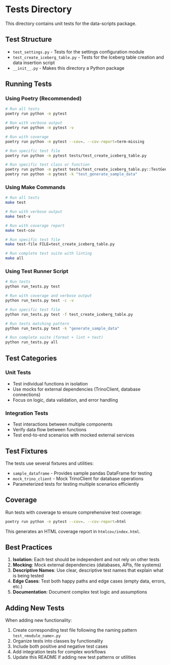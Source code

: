 # Tests Directory

This directory contains unit tests for the data-scripts package.

## Test Structure

- `test_settings.py` - Tests for the settings configuration module
- `test_create_iceberg_table.py` - Tests for the Iceberg table creation and data insertion script
- `__init__.py` - Makes this directory a Python package

## Running Tests

### Using Poetry (Recommended)

```bash
# Run all tests
poetry run python -m pytest

# Run with verbose output
poetry run python -m pytest -v

# Run with coverage
poetry run python -m pytest --cov=. --cov-report=term-missing

# Run specific test file
poetry run python -m pytest tests/test_create_iceberg_table.py

# Run specific test class or function
poetry run python -m pytest tests/test_create_iceberg_table.py::TestGenerateSampleData
poetry run python -m pytest -k "test_generate_sample_data"
```

### Using Make Commands

```bash
# Run all tests
make test

# Run with verbose output  
make test-v

# Run with coverage report
make test-cov

# Run specific test file
make test-file FILE=test_create_iceberg_table.py

# Run complete test suite with linting
make all
```

### Using Test Runner Script

```bash
# Run tests
python run_tests.py test

# Run with coverage and verbose output
python run_tests.py test -c -v

# Run specific test file
python run_tests.py test -f test_create_iceberg_table.py

# Run tests matching pattern
python run_tests.py test -k "generate_sample_data"

# Run complete suite (format + lint + test)
python run_tests.py all
```

## Test Categories

### Unit Tests
- Test individual functions in isolation
- Use mocks for external dependencies (TrinoClient, database connections)
- Focus on logic, data validation, and error handling

### Integration Tests  
- Test interactions between multiple components
- Verify data flow between functions
- Test end-to-end scenarios with mocked external services

## Test Fixtures

The tests use several fixtures and utilities:

- `sample_dataframe` - Provides sample pandas DataFrame for testing
- `mock_trino_client` - Mock TrinoClient for database operations
- Parameterized tests for testing multiple scenarios efficiently

## Coverage

Run tests with coverage to ensure comprehensive test coverage:

```bash
poetry run python -m pytest --cov=. --cov-report=html
```

This generates an HTML coverage report in `htmlcov/index.html`.

## Best Practices

1. **Isolation**: Each test should be independent and not rely on other tests
2. **Mocking**: Mock external dependencies (databases, APIs, file systems)
3. **Descriptive Names**: Use clear, descriptive test names that explain what is being tested
4. **Edge Cases**: Test both happy paths and edge cases (empty data, errors, etc.)
5. **Documentation**: Document complex test logic and assumptions

## Adding New Tests

When adding new functionality:

1. Create corresponding test file following the naming pattern `test_<module_name>.py`
2. Organize tests into classes by functionality
3. Include both positive and negative test cases
4. Add integration tests for complex workflows
5. Update this README if adding new test patterns or utilities